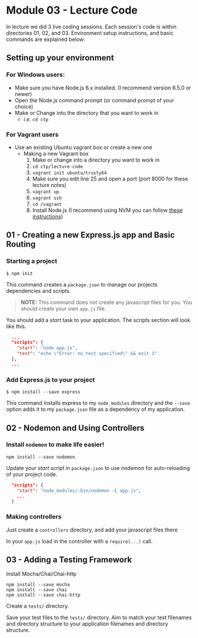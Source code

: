 # Module 03 - Lecture Code


In lecture we did 3 live coding sessions. Each session's code is within directories 01, 02, and 03. Environment setup instructions, and basic commands are explained below:


## Setting up your environment

### For Windows users:

* Make sure you have Node.js 6.x installed. (I recommend version 6.5.0 or newer)
* Open the Node.js command prompt (or command prompt of your choice)
* Make or Change into the directory that you want to work in
    - _i.e._ `cd ctp`

### For Vagrant users

* Use an existing Ubuntu vagrant box or create a new one
    - Making a new Vagrant box
        1. Make or change into a directory you want to work in
        3. `cd ctp/lecture-code`
        4. `vagrant init ubuntu/trusty64`
        5. Make sure you edit line 25 and open a port (port 8000 for these lecture notes)
        6. `vagrant up`
        7. `vagrant ssh`
        8. `cd /vagrant`
        9. Install Node.js (I recommend using NVM you can follow [these instructions](https://github.com/medgardo/ctp2016/blob/master/lecture-notes/00.2_2016-07-12/nvm.md))


## 01 - Creating a new Express.js app and Basic Routing

### Starting a project

```
$ npm init 
```

This command creates a `package.json` to manage our projects dependencies and scripts.

> **NOTE:** This command does not create any javascript files for you. You should create your own `app.js` file.

You should add a _start_ task to your application. The scripts section will look like this.

```json
  ...
  "scripts": {
    "start": "node app.js",
    "test": "echo \"Error: no test specified\" && exit 1"
  },
  ...
```


### Add Express.js to your project

```
$ npm install --save express
```

This command installs express to my `node_modules` directory and the `--save` option adds it to my `package.json` file as a dependency of my application.


## 02 - Nodemon and Using Controllers

### Install `nodemon` to make life easier!

```
npm install --save nodemon
```

Update your _start_ script in `package.json` to use nodemon for auto-reloading of your project code.

```json
  "scripts": {
    "start": "node_modules/.bin/nodemon -L app.js",
    ...
  }
```


### Making controllers

Just create a `controllers` directory, and add your javascript files there

In your `app.js` load in the controller with a `require(...)` call.


## 03 - Adding a Testing Framework

Install Mocha/Chai/Chai-http

```
npm install --save mocha
npm install --save chai
npm install --save chai-http
```

Create a `tests/` directory.

Save your test files to the `tests/` directory. Aim to match your test filenames and directory structure to your application filenames and directory structure.


